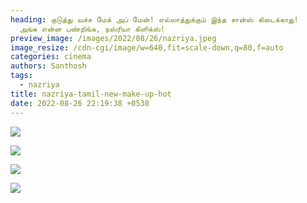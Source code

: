 ```yaml
---
heading: குடுத்து வச்ச மேக் அப் மேன்! எல்லாத்துக்கும் இந்த சான்ஸ் கிடைக்காது!
  அங்க என்ன பண்றிங்க, நஸ்ரியா கிளிக்ஸ்!
preview_image: /images/2022/08/26/nazriya.jpeg
image_resize: /cdn-cgi/image/w=640,fit=scale-down,q=80,f=auto
categories: cinema
authors: Santhosh
tags:
  - nazriya
title: nazriya-tamil-new-make-up-hot
date: 2022-08-26 22:19:38 +0530
---
```

![](/images/2022/08/26/nazriya-tamil-new-make-up-hot2.jpeg)

![](/images/2022/08/26/nazriya-tamil-new-make-up-hot4.jpeg)

![](/images/2022/08/26/nazriya-tamil-new-make-up-hot8.jpeg)

![](/images/2022/08/26/nazriya-tamil-new-make-up-hot22.jpeg)